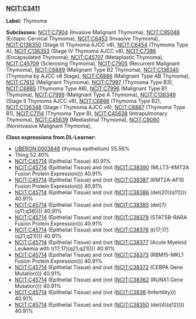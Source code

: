 
### [NCIT:C3411](http://purl.obolibrary.org/obo/NCIT_C3411)
**Label:** Thymoma

**Subclasses:** [NCIT:C7904](http://purl.obolibrary.org/obo/NCIT_C7904) (Invasive Malignant Thymoma), [NCIT:C95048](http://purl.obolibrary.org/obo/NCIT_C95048) (Ectopic Cervical Thymoma), [NCIT:C6453](http://purl.obolibrary.org/obo/NCIT_C6453) (Invasive Thymoma), [NCIT:C136350](http://purl.obolibrary.org/obo/NCIT_C136350) (Stage III Thymoma AJCC v8), [NCIT:C6454](http://purl.obolibrary.org/obo/NCIT_C6454) (Thymoma Type A), [NCIT:C136353](http://purl.obolibrary.org/obo/NCIT_C136353) (Stage IV Thymoma AJCC v8), [NCIT:C7386](http://purl.obolibrary.org/obo/NCIT_C7386) (Encapsulated Thymoma), [NCIT:C45707](http://purl.obolibrary.org/obo/NCIT_C45707) (Metaplastic Thymoma), [NCIT:C45709](http://purl.obolibrary.org/obo/NCIT_C45709) (Sclerosing Thymoma), [NCIT:C7905](http://purl.obolibrary.org/obo/NCIT_C7905) (Recurrent Malignant Thymoma), [NCIT:C6889](http://purl.obolibrary.org/obo/NCIT_C6889) (Malignant Type B2 Thymoma), [NCIT:C136345](http://purl.obolibrary.org/obo/NCIT_C136345) (Thymoma by AJCC v8 Stage), [NCIT:C6886](http://purl.obolibrary.org/obo/NCIT_C6886) (Malignant Type AB Thymoma), [NCIT:C7612](http://purl.obolibrary.org/obo/NCIT_C7612) (Malignant Thymoma), [NCIT:C7997](http://purl.obolibrary.org/obo/NCIT_C7997) (Thymoma Type B3), [NCIT:C6885](http://purl.obolibrary.org/obo/NCIT_C6885) (Thymoma Type AB), [NCIT:C7996](http://purl.obolibrary.org/obo/NCIT_C7996) (Malignant Type B1 Thymoma), [NCIT:C7999](http://purl.obolibrary.org/obo/NCIT_C7999) (Malignant Type A Thymoma), [NCIT:C136349](http://purl.obolibrary.org/obo/NCIT_C136349) (Stage II Thymoma AJCC v8), [NCIT:C6888](http://purl.obolibrary.org/obo/NCIT_C6888) (Thymoma Type B2), [NCIT:C136348](http://purl.obolibrary.org/obo/NCIT_C136348) (Stage I Thymoma AJCC v8), [NCIT:C6887](http://purl.obolibrary.org/obo/NCIT_C6887) (Thymoma Type B1), [NCIT:C7114](http://purl.obolibrary.org/obo/NCIT_C7114) (Thymoma Type B), [NCIT:C45638](http://purl.obolibrary.org/obo/NCIT_C45638) (Intrapulmonary Thymoma), [NCIT:C45639](http://purl.obolibrary.org/obo/NCIT_C45639) (Mediastinal Thymoma), [NCIT:C9080](http://purl.obolibrary.org/obo/NCIT_C9080) (Noninvasive Malignant Thymoma), 

**Class expressions from DL-Learner:**

- [UBERON:0003846](http://purl.obolibrary.org/obo/UBERON_0003846) (thymus epithelium) 55.56%
- Thing 52.40%
- [NCIT:C45714](http://purl.obolibrary.org/obo/NCIT_C45714) (Epithelial Tissue) 40.91%
- [NCIT:C45714](http://purl.obolibrary.org/obo/NCIT_C45714) (Epithelial Tissue) and (not ([NCIT:C38390](http://purl.obolibrary.org/obo/NCIT_C38390) (MLLT3-KMT2A Fusion Protein Expression))) 40.91%
- [NCIT:C45714](http://purl.obolibrary.org/obo/NCIT_C45714) (Epithelial Tissue) and (not ([NCIT:C38387](http://purl.obolibrary.org/obo/NCIT_C38387) (KMT2A-AF10 Fusion Protein Expression))) 40.91%
- [NCIT:C45714](http://purl.obolibrary.org/obo/NCIT_C45714) (Epithelial Tissue) and (not ([NCIT:C38386](http://purl.obolibrary.org/obo/NCIT_C38386) (del(20)(q11)))) 40.91%
- [NCIT:C45714](http://purl.obolibrary.org/obo/NCIT_C45714) (Epithelial Tissue) and (not ([NCIT:C38385](http://purl.obolibrary.org/obo/NCIT_C38385) (del(7)(q11;q36)))) 40.91%
- [NCIT:C45714](http://purl.obolibrary.org/obo/NCIT_C45714) (Epithelial Tissue) and (not ([NCIT:C38379](http://purl.obolibrary.org/obo/NCIT_C38379) (STAT5B-RARA Fusion Protein Expression))) 40.91%
- [NCIT:C45714](http://purl.obolibrary.org/obo/NCIT_C45714) (Epithelial Tissue) and (not ([NCIT:C38378](http://purl.obolibrary.org/obo/NCIT_C38378) (t(17;17)(q21;q21)))) 40.91%
- [NCIT:C45714](http://purl.obolibrary.org/obo/NCIT_C45714) (Epithelial Tissue) and (not ([NCIT:C38377](http://purl.obolibrary.org/obo/NCIT_C38377) (Acute Myeloid Leukemia with t(17;17)(q21;q21)))) 40.91%
- [NCIT:C45714](http://purl.obolibrary.org/obo/NCIT_C45714) (Epithelial Tissue) and (not ([NCIT:C38373](http://purl.obolibrary.org/obo/NCIT_C38373) (RBM15-MKL1 Fusion Protein Expression))) 40.91%
- [NCIT:C45714](http://purl.obolibrary.org/obo/NCIT_C45714) (Epithelial Tissue) and (not ([NCIT:C38372](http://purl.obolibrary.org/obo/NCIT_C38372) (CEBPA Gene Mutation))) 40.91%
- [NCIT:C45714](http://purl.obolibrary.org/obo/NCIT_C45714) (Epithelial Tissue) and (not ([NCIT:C38362](http://purl.obolibrary.org/obo/NCIT_C38362) (RUNX1 Gene Mutation))) 40.91%
- [NCIT:C45714](http://purl.obolibrary.org/obo/NCIT_C45714) (Epithelial Tissue) and (not ([NCIT:C3836](http://purl.obolibrary.org/obo/NCIT_C3836) (Infertility))) 40.91%
- [NCIT:C45714](http://purl.obolibrary.org/obo/NCIT_C45714) (Epithelial Tissue) and (not ([NCIT:C38350](http://purl.obolibrary.org/obo/NCIT_C38350) (del(4)(q12)))) 40.91%


